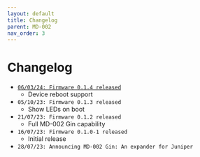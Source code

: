 ```yaml
---
layout: default
title: Changelog
parent: MD-002
nav_order: 3
---
```


# Changelog

- [`06/03/24: Firmware 0.1.4 released`](https://cdn.shopify.com/s/files/1/0842/2113/3146/files/md002-0.1.4.bin)
  - Device reboot support
- `05/10/23: Firmware 0.1.3 released`
  - Show LEDs on boot
- `21/07/23: Firmware 0.1.2 released`
  - Full MD-002 Gin capability
- `16/07/23: Firmware 0.1.0-1 released`
  - Initial release
- `28/07/23: Announcing MD-002 Gin: An expander for Juniper`
